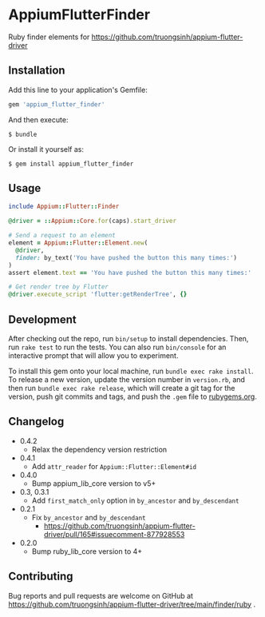 # AppiumFlutterFinder

Ruby finder elements for https://github.com/truongsinh/appium-flutter-driver

## Installation

Add this line to your application's Gemfile:

```ruby
gem 'appium_flutter_finder'
```

And then execute:

    $ bundle

Or install it yourself as:

    $ gem install appium_flutter_finder

## Usage


```ruby
include Appium::Flutter::Finder

@driver = ::Appium::Core.for(caps).start_driver

# Send a request to an element
element = Appium::Flutter::Element.new(
  @driver,
  finder: by_text('You have pushed the button this many times:')
)
assert element.text == 'You have pushed the button this many times:'

# Get render tree by Flutter
@driver.execute_script 'flutter:getRenderTree', {}
```
## Development

After checking out the repo, run `bin/setup` to install dependencies. Then, run `rake test` to run the tests. You can also run `bin/console` for an interactive prompt that will allow you to experiment.

To install this gem onto your local machine, run `bundle exec rake install`. To release a new version, update the version number in `version.rb`, and then run `bundle exec rake release`, which will create a git tag for the version, push git commits and tags, and push the `.gem` file to [rubygems.org](https://rubygems.org).

## Changelog
- 0.4.2
    - Relax the dependency version restriction
- 0.4.1
    - Add `attr_reader` for `Appium::Flutter::Element#id`
- 0.4.0
    - Bump appium_lib_core version to v5+
- 0.3, 0.3.1
    - Add `first_match_only` option in `by_ancestor` and `by_descendant`
- 0.2.1
    - Fix `by_ancestor` and `by_descendant`
        - https://github.com/truongsinh/appium-flutter-driver/pull/165#issuecomment-877928553
- 0.2.0
    - Bump ruby_lib_core version to 4+

## Contributing

Bug reports and pull requests are welcome on GitHub at https://github.com/truongsinh/appium-flutter-driver/tree/main/finder/ruby .
